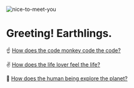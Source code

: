 ![nice-to-meet-you](https://cdn.jsdelivr.net/gh/kid1412621/imgBed@master/uPic/nice-to-meet-you.jpeg)

# Greeting! Earthlings.

☝️ [How does the code monkey code the code?](/code)

✌️ [How does the life lover feel the life?](/life)

🤟 [How does the human being explore the planet?](/world)
